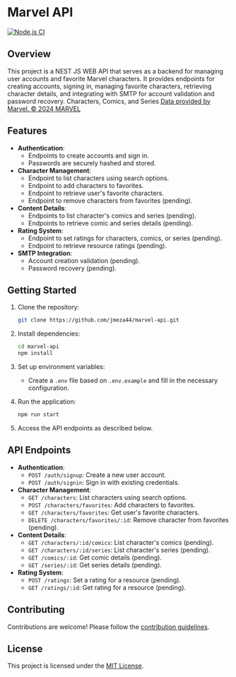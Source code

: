 
# Marvel API

[![Node.js CI](https://github.com/jmeza44/marvel-api/actions/workflows/node.js.yml/badge.svg?branch=main&event=push)](https://github.com/jmeza44/marvel-api/actions/workflows/node.js.yml)

## Overview

This project is a NEST JS WEB API that serves as a backend for managing user accounts and favorite Marvel characters. It provides endpoints for creating accounts, signing in, managing favorite characters, retrieving character details, and integrating with SMTP for account validation and password recovery. Characters, Comics, and Series [Data provided by Marvel. © 2024 MARVEL](http://marvel.com)

## Features

- **Authentication**:
  - Endpoints to create accounts and sign in.
  - Passwords are securely hashed and stored.
- **Character Management**:
  - Endpoint to list characters using search options.
  - Endpoint to add characters to favorites.
  - Endpoint to retrieve user's favorite characters.
  - Endpoint to remove characters from favorites (pending).
- **Content Details**:
  - Endpoints to list character's comics and series (pending).
  - Endpoints to retrieve comic and series details (pending).
- **Rating System**:
  - Endpoint to set ratings for characters, comics, or series (pending).
  - Endpoint to retrieve resource ratings (pending).
- **SMTP Integration**:
  - Account creation validation (pending).
  - Password recovery (pending).

## Getting Started

1. Clone the repository:

   ```bash
   git clone https://github.com/jmeza44/marvel-api.git
   ```

2. Install dependencies:

   ```bash
   cd marvel-api
   npm install
   ```

3. Set up environment variables:
   - Create a `.env` file based on `.env.example` and fill in the necessary configuration.

4. Run the application:

   ```bash
   npm run start
   ```

5. Access the API endpoints as described below.

## API Endpoints

- **Authentication**:
  - `POST /auth/signup`: Create a new user account.
  - `POST /auth/signin`: Sign in with existing credentials.
- **Character Management**:
  - `GET /characters`: List characters using search options.
  - `POST /characters/favorites`: Add characters to favorites.
  - `GET /characters/favorites`: Get user's favorite characters.
  - `DELETE /characters/favorites/:id`: Remove character from favorites (pending).
- **Content Details**:
  - `GET /characters/:id/comics`: List character's comics (pending).
  - `GET /characters/:id/series`: List character's series (pending).
  - `GET /comics/:id`: Get comic details (pending).
  - `GET /series/:id`: Get series details (pending).
- **Rating System**:
  - `POST /ratings`: Set a rating for a resource (pending).
  - `GET /ratings/:id`: Get rating for a resource (pending).

## Contributing

Contributions are welcome! Please follow the [contribution guidelines](CONTRIBUTING.md).

## License

This project is licensed under the [MIT License](LICENSE).
